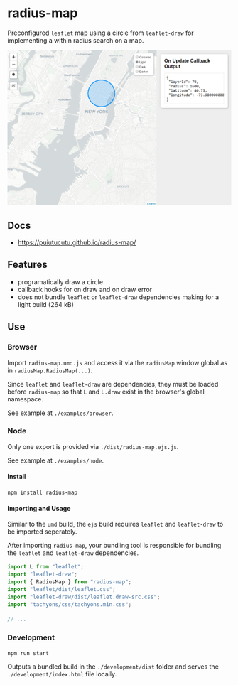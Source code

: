 # radius-map

Preconfigured `leaflet` map using a circle from `leaflet-draw` for implementing a within radius search on a map.
 
![screenshot](screenshots/screenshot.png)

## Docs

* https://puiutucutu.github.io/radius-map/

## Features

* programatically draw a circle
* callback hooks for on draw and on draw error
* does not bundle `leaflet` or `leaflet-draw` dependencies making for a light build (264 kB)

## Use

### Browser

Import `radius-map.umd.js` and access it via the `radiusMap` window global as in `radiusMap.RadiusMap(...)`.

Since `leaflet` and `leaflet-draw` are dependencies, they must be loaded before `radius-map` so that `L` and `L.draw` exist in the browser's global namespace.

See example at `./examples/browser`.

### Node

Only one export is provided via `./dist/radius-map.ejs.js`.

See example at `./examples/node`.

#### Install

```
npm install radius-map
```

#### Importing and Usage

Similar to the `umd` build, the `ejs` build requires `leaflet` and `leaflet-draw` to be imported seperately.

After importing `radius-map`, your bundling tool is responsible for bundling the `leaflet` and `leaflet-draw` dependencies.

```js
import L from "leaflet";
import "leaflet-draw";
import { RadiusMap } from "radius-map";
import "leaflet/dist/leaflet.css";
import "leaflet-draw/dist/leaflet.draw-src.css";
import "tachyons/css/tachyons.min.css";

// ...
```

### Development

```
npm run start
```

Outputs a bundled build in the `./development/dist` folder and serves the `./development/index.html` file locally.
